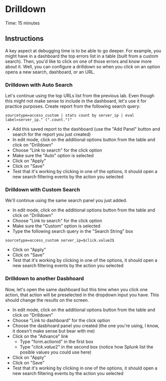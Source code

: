 # Drilldown
Time: 15 minutes

## Instructions
A key aspect at debugging time is to be able to go deeper. For example, you might have in a dashboard the top errors list in a table (built from a custom search). Then, you'd like to click on one of those errors and know more about it. Well, you can configure a drilldown so when you click on an option opens a new search, dashboard, or an URL.

### Drilldown with Auto Search
Let's continue using the top URLs list from the previous lab. Even though this might not make sense to include in the dashboard, let's use it for practice purposes. Create report from the following search query:

```
sourcetype=access_custom | stats count by server_ip | eval label=server_ip." (".count.")"
```

- Add this saved report to the dashboard (use the "Add Panel" button and search for the report you just created)
- In edit mode, click on the additional options button from the table and click on "Drilldown"
- Choose "Link to search" for the click option
- Make sure the "Auto" option is selected
- Click on "Apply"
- Click on "Save"
- Test that it's working by clicking in one of the options, it should open a new search filtering events by the action you selected

### Drilldown with Custom Search
We'll continue using the same search panel you just added.

- In edit mode, click on the additional options button from the table and click on "Drilldown"
- Choose "Link to search" for the click option
- Make sure the "Custom" option is selected
- Type the following search query in the "Search String" box

```
sourcetype=access_custom server_ip=$click.value2$
```

- Click on "Apply"
- Click on "Save"
- Test that it's working by clicking in one of the options, it should open a new search filtering events by the action you selected

### Drilldown to another Dasbhoard
Now, let's open the same dashboard but this time when you click one action, that action will be preselected in the dropdown input you have. This should change the results on the screen.

- In edit mode, click on the additional options button from the table and click on "Drilldown"
- Choose "Link to dashboard" for the click option
- Choose the dasbhoard panel you created (the one you're using, I know, it doesn't make sense but bear with me)
- Click on the "Advance" link
    - Type "form.actionid" in the first box
    - Type "$click.value2$" in the second box (notice how Splunk list the posible values you could use here)
- Click on "Apply"
- Click on "Save"
- Test that it's working by clicking in one of the options, it should open a new search filtering events by the action you selected